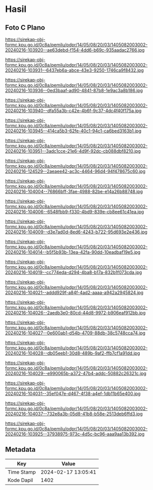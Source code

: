 # Hasil

## Foto C Plano

https://sirekap-obj-formc.kpu.go.id/0c8a/pemilu/pdpr/14/05/08/20/03/1405082003002-20240216-103920--ae63debd-f154-4dd6-b69c-935aadac2766.jpg

https://sirekap-obj-formc.kpu.go.id/0c8a/pemilu/pdpr/14/05/08/20/03/1405082003002-20240216-103931--6437eb6a-abce-43e3-9250-1746ca9f8432.jpg

https://sirekap-obj-formc.kpu.go.id/0c8a/pemilu/pdpr/14/05/08/20/03/1405082003002-20240216-103936--0ed3baaf-ad90-4841-87b8-1e9ac3a8b186.jpg

https://sirekap-obj-formc.kpu.go.id/0c8a/pemilu/pdpr/14/05/08/20/03/1405082003002-20240216-103940--dfa55a3b-c42e-4b6f-9c37-4dc4f40f175a.jpg

https://sirekap-obj-formc.kpu.go.id/0c8a/pemilu/pdpr/14/05/08/20/03/1405082003002-20240216-103945--414ca5b3-62fe-40c1-94c1-ca6bed3163b1.jpg

https://sirekap-obj-formc.kpu.go.id/0c8a/pemilu/pdpr/14/05/08/20/03/1405082003002-20240216-103951--3adc1cce-21e6-4d9f-92dc-cb088dbf8210.jpg

https://sirekap-obj-formc.kpu.go.id/0c8a/pemilu/pdpr/14/05/08/20/03/1405082003002-20240216-124529--2aeaee42-ac3c-4464-96d4-94f478675c60.jpg

https://sirekap-obj-formc.kpu.go.id/0c8a/pemilu/pdpr/14/05/08/20/03/1405082003002-20240216-104004--76866bff-3fae-4988-82be-e14a26b88748.jpg

https://sirekap-obj-formc.kpu.go.id/0c8a/pemilu/pdpr/14/05/08/20/03/1405082003002-20240216-104006--6548fbb9-f330-4bd9-839e-cb8ee61c41ea.jpg

https://sirekap-obj-formc.kpu.go.id/0c8a/pemilu/pdpr/14/05/08/20/03/1405082003002-20240216-104009--d3e7ad0d-8ed6-4243-b722-95d693e2e436.jpg

https://sirekap-obj-formc.kpu.go.id/0c8a/pemilu/pdpr/14/05/08/20/03/1405082003002-20240216-104014--b5f5b93b-13ea-42fa-90dd-10eadbaf19e5.jpg

https://sirekap-obj-formc.kpu.go.id/0c8a/pemilu/pdpr/14/05/08/20/03/1405082003002-20240216-104019--cc774eda-d294-4ba8-b17a-832b1f073cda.jpg

https://sirekap-obj-formc.kpu.go.id/0c8a/pemilu/pdpr/14/05/08/20/03/1405082003002-20240216-104021--addd929f-a84f-4ad2-aaaa-a942a2945824.jpg

https://sirekap-obj-formc.kpu.go.id/0c8a/pemilu/pdpr/14/05/08/20/03/1405082003002-20240216-104026--2aedb3e0-80cd-44d8-9972-b906eaf912bb.jpg

https://sirekap-obj-formc.kpu.go.id/0c8a/pemilu/pdpr/14/05/08/20/03/1405082003002-20240216-104027--0e600ab1-d54b-4709-88db-38c5748cca74.jpg

https://sirekap-obj-formc.kpu.go.id/0c8a/pemilu/pdpr/14/05/08/20/03/1405082003002-20240216-104028--db05eeb1-30d8-489b-9af2-ffb7cf1a91dd.jpg

https://sirekap-obj-formc.kpu.go.id/0c8a/pemilu/pdpr/14/05/08/20/03/1405082003002-20240216-104029--e990065b-a372-47b4-addc-50882c26321c.jpg

https://sirekap-obj-formc.kpu.go.id/0c8a/pemilu/pdpr/14/05/08/20/03/1405082003002-20240216-104031--35ef047e-d467-4f38-a4ef-1db11b65e400.jpg

https://sirekap-obj-formc.kpu.go.id/0c8a/pemilu/pdpr/14/05/08/20/03/1405082003002-20240216-104037--732e8a3b-05d8-41b8-b58e-2513deb6ffd3.jpg

https://sirekap-obj-formc.kpu.go.id/0c8a/pemilu/pdpr/14/05/08/20/03/1405082003002-20240216-103925--37938975-973c-4d5c-bc96-aaa9aa13b392.jpg


## Metadata

| Key        | Value               |
| ---------- | ------------------- |
| Time Stamp | 2024-02-17 13:05:41 |
| Kode Dapil | 1402                |



